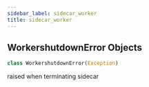 ```yaml
---
sidebar_label: sidecar_worker
title: sidecar_worker
---
```


## WorkershutdownError Objects

```python
class WorkershutdownError(Exception)
```

raised when terminating sidecar

